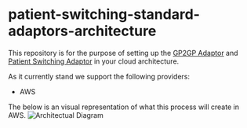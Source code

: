 # patient-switching-standard-adaptors-architecture

This repository is for the purpose of setting up the [GP2GP Adaptor](https://github.com/nhsconnect/integration-adaptor-gp2gp) and [Patient Switching Adaptor](https://github.com/NHSDigital/nia-patient-switching-standard-adaptor) in your cloud architecture. 

As it currently stand we support the following providers:

* AWS

The below is an visual representation of what this process will create in AWS. 
![Architectual Diagram](https://user-images.githubusercontent.com/29307451/231513566-42e01785-1811-4540-bc8d-925b5a0d90af.png)
